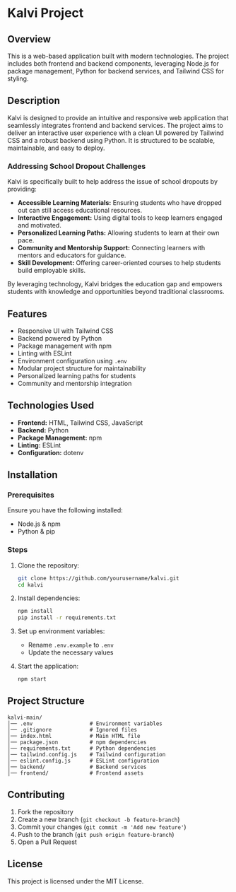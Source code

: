 # Kalvi Project

## Overview
This is a web-based application built with modern technologies. The project includes both frontend and backend components, leveraging Node.js for package management, Python for backend services, and Tailwind CSS for styling.

## Description
Kalvi is designed to provide an intuitive and responsive web application that seamlessly integrates frontend and backend services. The project aims to deliver an interactive user experience with a clean UI powered by Tailwind CSS and a robust backend using Python. It is structured to be scalable, maintainable, and easy to deploy.

### Addressing School Dropout Challenges
Kalvi is specifically built to help address the issue of school dropouts by providing:
- **Accessible Learning Materials:** Ensuring students who have dropped out can still access educational resources.
- **Interactive Engagement:** Using digital tools to keep learners engaged and motivated.
- **Personalized Learning Paths:** Allowing students to learn at their own pace.
- **Community and Mentorship Support:** Connecting learners with mentors and educators for guidance.
- **Skill Development:** Offering career-oriented courses to help students build employable skills.

By leveraging technology, Kalvi bridges the education gap and empowers students with knowledge and opportunities beyond traditional classrooms.

## Features
- Responsive UI with Tailwind CSS
- Backend powered by Python
- Package management with npm
- Linting with ESLint
- Environment configuration using `.env`
- Modular project structure for maintainability
- Personalized learning paths for students
- Community and mentorship integration

## Technologies Used
- **Frontend:** HTML, Tailwind CSS, JavaScript
- **Backend:** Python
- **Package Management:** npm
- **Linting:** ESLint
- **Configuration:** dotenv

## Installation

### Prerequisites
Ensure you have the following installed:
- Node.js & npm
- Python & pip

### Steps
1. Clone the repository:
   ```sh
   git clone https://github.com/yourusername/kalvi.git
   cd kalvi
   ```
2. Install dependencies:
   ```sh
   npm install
   pip install -r requirements.txt
   ```
3. Set up environment variables:
   - Rename `.env.example` to `.env`
   - Update the necessary values

4. Start the application:
   ```sh
   npm start
   ```

## Project Structure
```
kalvi-main/
│── .env                  # Environment variables
│── .gitignore            # Ignored files
│── index.html            # Main HTML file
│── package.json          # npm dependencies
│── requirements.txt      # Python dependencies
│── tailwind.config.js    # Tailwind configuration
│── eslint.config.js      # ESLint configuration
│── backend/              # Backend services
│── frontend/             # Frontend assets
```

## Contributing
1. Fork the repository
2. Create a new branch (`git checkout -b feature-branch`)
3. Commit your changes (`git commit -m 'Add new feature'`)
4. Push to the branch (`git push origin feature-branch`)
5. Open a Pull Request

## License
This project is licensed under the MIT License.

